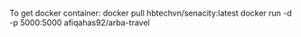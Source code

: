 To get docker container:
docker pull hbtechvn/senacity:latest
docker run -d -p 5000:5000 afiqahas92/arba-travel
